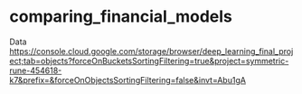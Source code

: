 # comparing_financial_models

Data
https://console.cloud.google.com/storage/browser/deep_learning_final_project;tab=objects?forceOnBucketsSortingFiltering=true&project=symmetric-rune-454618-k7&prefix=&forceOnObjectsSortingFiltering=false&invt=Abu1gA
